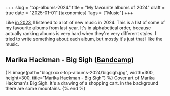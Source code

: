 +++
slug = "top-albums-2024"
title = "My favourite albums of 2024"
draft = true
date = "2025-01-01"
[taxonomies]
Tags = ["Music"]
+++

Like [in 2023](@/blog/0003-top-albums-2023/index.md), I listened to a lot of new music in 2024.
This is a list of some of my favourite albums from last year.
It's in alphabetical order, because actually ranking albums is very hard when they're very different styles.
I tried to write something about each album, but mostly it's just that I like the music.

<!-- more -->

## Marika Hackman - Big Sigh ([Bandcamp](https://marikahackmanmusic.bandcamp.com/album/big-sigh))

{% image(path="blog/xxxx-top-albums-2024/bigsigh.jpg", width=300, height=300, title="Marika Hackman - Big Sigh") %}
Cover art of Marika Hackman's Big Sigh.
It's a drawing of a shopping cart.
In the background there are some mountains.
{% end %}
